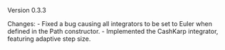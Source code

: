 Version 0.3.3

Changes:
    - Fixed a bug causing all integrators to be set to Euler when defined in the Path constructor.
    - Implemented the CashKarp integrator, featuring adaptive step size.